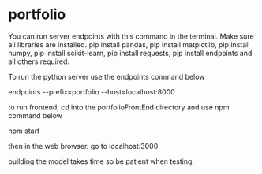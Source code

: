 # portfolio


You can run server endpoints with this command in the terminal. Make sure all libraries are installed. pip install pandas, pip install matplotlib, pip install numpy, pip install scikit-learn, pip install requests, pip install endpoints and all others required.

To run the python server use the endpoints command below

endpoints --prefix=portfolio --host=localhost:8000


to run frontend, cd into the portfolioFrontEnd directory and use npm command below

npm start

then in the web browser. go to localhost:3000

building the model takes time so be patient when testing.
